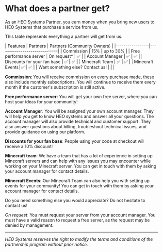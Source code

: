 # What does a partner get?

As an HEO Systems Partner, you earn money when you bring new users to HEO Systems that purchase a service from us.

This table represents everything a partner will get from us.

| Features | Partners | Partners (Community Owners) |
|-----------------|------------------------------|
| Commission | 15% | up to 30% |
| Free performance server | On request* | ✅ |
| Account Manager | ✅ | ✅ |
| Discounts for your fan base | ✅ | ✅ |
| Minecraft Team  | ✅ | ✅ |
| Minecraft Events| ✅ | ✅ |
| Want something else? Contact us! | | |

**Commission**: You will receive commission on every purchase made, these also include monthly subscriptions. You will continue to receive them every month if the customer's subscription is still active.

**Free performance server**: You will get your own free server, where you can host your ideas for your community!

**Account Manager**: You will be assigned your own account manager. They will help you get to know HEO systems and answer all your questions. The account manager will also provide technical and customer support. They also answer questions about billing, troubleshoot technical issues, and provide guidance on using our platform.

**Discounts for your fan base**: People using your code at checkout will receive a 10% discount!

**Minecraft team**: We have a team that has a lot of experience in setting up Minecraft servers and can help with any issues you may encounter while working on your Minecraft server. You can get in touch with them by asking your account manager for contact details.

**Minecraft Events**: Our Minecraft Team can also help you with setting up events for your community! You can get in touch with them by asking your account manager for contact details.

Do you need something else you would appreciate? Do not hesitate to contact us!

*On request*: You must request your server from your account manager. You must have a valid reason to request a free server, as the request may be denied by management.

---
*HEO Systems reserves the right to modify the terms and conditions of the partnership program without prior notice.*
